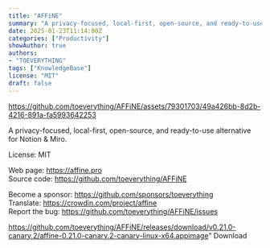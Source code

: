 ```yaml
---
title: "AFFiNE"
summary: "A privacy-focused, local-first, open-source, and ready-to-use alternative for Notion & Miro"
date: 2025-01-23T11:14:00Z
categories: ["Productivity"]
showAuthor: true
authors:
- "TOEVERYTHING"
tags: ["KnowledgeBase"]
license: "MIT"
draft: false
---
```


https://github.com/toeverything/AFFiNE/assets/79301703/49a426bb-8d2b-4216-891a-fa5993642253

A privacy-focused, local-first, open-source, and ready-to-use alternative for Notion & Miro.

License: MIT

Web page: <https://affine.pro>  
Source code: <https://github.com/toeverything/AFFiNE>  

Become a sponsor: <https://github.com/sponsors/toeverything>  
Translate: <https://crowdin.com/project/affine>  
Report the bug: <https://github.com/toeverything/AFFiNE/issues>  

https://github.com/toeverything/AFFiNE/releases/download/v0.21.0-canary.2/affine-0.21.0-canary.2-canary-linux-x64.appimage" 
Download

